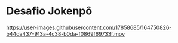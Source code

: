 # Desafio Jokenpô



https://user-images.githubusercontent.com/17858685/164750826-b44da437-913a-4c38-b0da-f0869f69733f.mov

